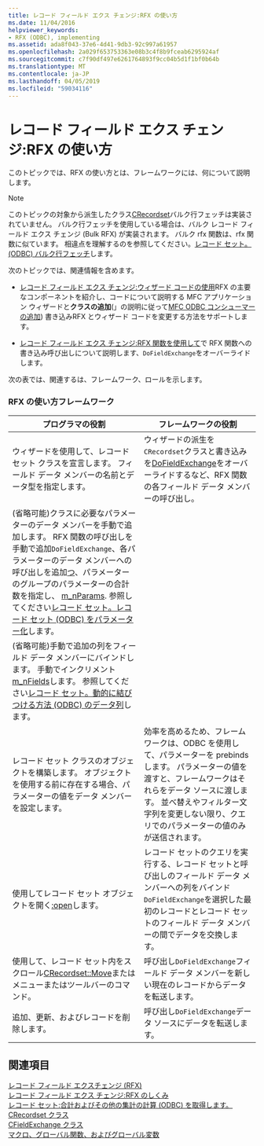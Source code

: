 ```yaml
---
title: レコード フィールド エクス チェンジ:RFX の使い方
ms.date: 11/04/2016
helpviewer_keywords:
- RFX (ODBC), implementing
ms.assetid: ada8f043-37e6-4d41-9db3-92c997a61957
ms.openlocfilehash: 2a029f653753363e08b3c4f8b9fceab6295924af
ms.sourcegitcommit: c7f90df497e6261764893f9cc04b5d1f1bf0b64b
ms.translationtype: MT
ms.contentlocale: ja-JP
ms.lasthandoff: 04/05/2019
ms.locfileid: "59034116"
---
```

# <a name="record-field-exchange-using-rfx"></a>レコード フィールド エクス チェンジ:RFX の使い方

このトピックでは、RFX の使い方とは、フレームワークには、何について説明します。

> [!NOTE]
>  このトピックの対象から派生したクラス[CRecordset](../../mfc/reference/crecordset-class.md)バルク行フェッチは実装されていません。 バルク行フェッチを使用している場合は、バルク レコード フィールド エクス チェンジ (Bulk RFX) が実装されます。 バルク rfx 関数は、rfx 関数に似ています。 相違点を理解するのを参照してください。[レコード セット。(ODBC) バルク行フェッチ](../../data/odbc/recordset-fetching-records-in-bulk-odbc.md)します。

次のトピックでは、関連情報を含めます。

- [レコード フィールド エクス チェンジ:ウィザード コードの使用](../../data/odbc/record-field-exchange-working-with-the-wizard-code.md)RFX の主要なコンポーネントを紹介し、コードについて説明する MFC アプリケーション ウィザードと**クラスの追加**(」の説明に従って[MFC ODBC コンシューマーの追加](../../mfc/reference/adding-an-mfc-odbc-consumer.md)) 書き込みRFX とウィザード コードを変更する方法をサポートします。

- [レコード フィールド エクス チェンジ:RFX 関数を使用して](../../data/odbc/record-field-exchange-using-the-rfx-functions.md)で RFX 関数への書き込み呼び出しについて説明します、`DoFieldExchange`をオーバーライドします。

次の表では、関連するは、フレームワーク、ロールを示します。

### <a name="using-rfx-you-and-the-framework"></a>RFX の使い方フレームワーク

|プログラマの役割|フレームワークの役割|
|---------|-------------------|
|ウィザードを使用して、レコード セット クラスを宣言します。 フィールド データ メンバーの名前とデータ型を指定します。|ウィザードの派生を`CRecordset`クラスと書き込みを[DoFieldExchange](../../mfc/reference/crecordset-class.md#dofieldexchange)をオーバーライドするなど、RFX 関数の各フィールド データ メンバーの呼び出し。|
|(省略可能)クラスに必要なパラメーターのデータ メンバーを手動で追加します。 RFX 関数の呼び出しを手動で追加`DoFieldExchange`、各パラメーターのデータ メンバーへの呼び出しを追加[つ](../../mfc/reference/cfieldexchange-class.md#setfieldtype)、パラメーターのグループのパラメーターの合計数を指定し、 [m_nParams](../../mfc/reference/crecordset-class.md#m_nparams). 参照してください[レコード セット。レコード セット (ODBC) をパラメーター化](../../data/odbc/recordset-parameterizing-a-recordset-odbc.md)します。||
|(省略可能)手動で追加の列をフィールド データ メンバーにバインドします。 手動でインクリメント[m_nFields](../../mfc/reference/crecordset-class.md#m_nfields)します。 参照してください[レコード セット。動的に結びつける方法 (ODBC) のデータ列](../../data/odbc/recordset-dynamically-binding-data-columns-odbc.md)します。||
|レコード セット クラスのオブジェクトを構築します。 オブジェクトを使用する前に存在する場合、パラメーターの値をデータ メンバーを設定します。|効率を高めるため、フレームワークは、ODBC を使用して、パラメーターを prebinds します。 パラメーターの値を渡すと、フレームワークはそれらをデータ ソースに渡します。 並べ替えやフィルター文字列を変更しない限り、クエリでのパラメーターの値のみが送信されます。|
|使用してレコード セット オブジェクトを開く[:open](../../mfc/reference/crecordset-class.md#open)します。|レコード セットのクエリを実行する、レコード セットと呼び出しのフィールド データ メンバーへの列をバインド`DoFieldExchange`を選択した最初のレコードとレコード セットのフィールド データ メンバーの間でデータを交換します。|
|使用して、レコード セット内をスクロール[CRecordset::Move](../../mfc/reference/crecordset-class.md#move)またはメニューまたはツールバーのコマンド。|呼び出し`DoFieldExchange`フィールド データ メンバーを新しい現在のレコードからデータを転送します。|
|追加、更新、およびレコードを削除します。|呼び出し`DoFieldExchange`データ ソースにデータを転送します。|

## <a name="see-also"></a>関連項目

[レコード フィールド エクスチェンジ (RFX)](../../data/odbc/record-field-exchange-rfx.md)<br/>
[レコード フィールド エクス チェンジ:RFX のしくみ](../../data/odbc/record-field-exchange-how-rfx-works.md)<br/>
[レコード セット:合計およびその他の集計の計算 (ODBC) を取得します。](../../data/odbc/recordset-obtaining-sums-and-other-aggregate-results-odbc.md)<br/>
[CRecordset クラス](../../mfc/reference/crecordset-class.md)<br/>
[CFieldExchange クラス](../../mfc/reference/cfieldexchange-class.md)<br/>
[マクロ、グローバル関数、およびグローバル変数](../../mfc/reference/mfc-macros-and-globals.md)

